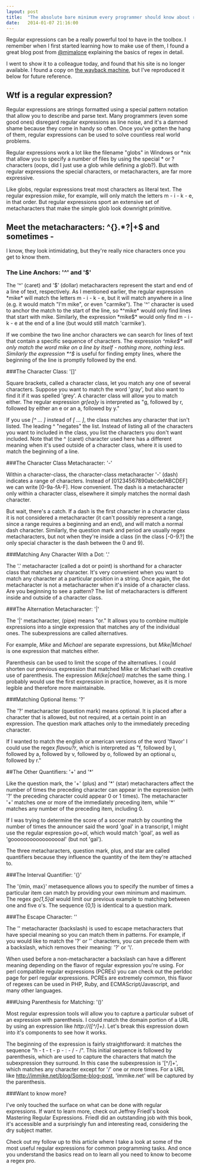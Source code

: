 ```yaml
---
layout: post
title:  "The absolute bare minimum every programmer should know about regular expressions"
date:   2014-01-07 21:16:00
---
```


Regular expressions can be a really powerful tool to have in the toolbox. I remember when I first started learning how to make use of them, I found a great blog post from [@mjmalone](http://twitter.com/mjmalone) explaining the basics of regex in detail.

I went to show it to a colleague today, and found that his site is no longer available. I found a copy on [the wayback machine](https://web.archive.org/web/20100207052803/http://immike.net/blog/2007/04/06/the-absolute-bare-minimum-every-programmer-should-know-about-regular-expressions/), but I've reproduced it below for future reference.

Wtf is a regular expression?
----------------------------

Regular expressions are strings formatted using a special pattern notation that allow you to describe and parse text. Many programmers (even some good ones) disregard regular expressions as line noise, and it's a damned shame because they come in handy so often. Once you've gotten the hang of them, regular expressions can be used to solve countless real world problems.

Regular expressions work a lot like the filename "globs" in Windows or *nix that allow you to specify a number of files by using the special * or ? characters (oops, did I just use a glob while defining a glob?). But with regular expressions the special characters, or metacharacters, are far more expressive.

Like globs, regular expressions treat most characters as literal text. The regular expression *mike*, for example, will only match the letters m - i - k - e, in that order. But regular expressions sport an extensive set of metacharacters that make the simple glob look downright primitive.

Meet the metacharacters: ^[](){}.*?\|+$ and sometimes -
-------------------------------------------------------

I know, they look intimidating, but they're really nice characters once you get to know them.

### The Line Anchors: '^' and '$'

The '^' (caret) and '$' (dollar) metacharacters represent the start and end of a line of text, respectively. As I mentioned earlier, the regular expression *mike* will match the letters m - i - k - e, but it will match anywhere in a line (e.g. it would match "I'm mike", or even "carmike"). The '^' character is used to anchor the match to the start of the line, so *^mike* would only find lines that start with mike. Similarly, the expression *mike$* would only find m - i - k - e at the end of a line (but would still match 'carmike').

If we combine the two line anchor characters we can search for lines of text that contain a specific sequence of characters. The expression *^mike$* will only match the word mike on a line by itself - nothing more, nothing less. Similarly the expression *^$* is useful for finding empty lines, where the beginning of the line is promptly followed by the end.

###The Character Class: '[]'

Square brackets, called a character class, let you match any one of several characters. Suppose you want to match the word 'gray', but also want to find it if it was spelled 'grey'. A character class will allow you to match either. The regular expression *gr[ea]y* is interpreted as "g, followed by r, followed by either an e or an a, followed by y."

If you use *[^ ... ]* instead of *[ ... ]*, the class matches any character that isn't listed. The leading ^ "negates" the list. Instead of listing all of the characters you want to included in the class, you list the characters you don't want included. Note that the ^ (caret) character used here has a different meaning when it's used outside of a character class, where it is used to match the beginning of a line.

###The Character Class Metacharacter: '-'

Within a character-class, the character-class metacharacter '-' (dash) indicates a range of characters. Instead of [01234567890abcdefABCDEF] we can write [0-9a-fA-F]. How convenient. The dash is a metacharacter only within a character class, elsewhere it simply matches the normal dash character.

But wait, there's a catch. If a dash is the first character in a character class it is not considered a metacharacter (it can't possibly represent a range, since a range requires a beginning and an end), and will match a normal dash character. Similarly, the question mark and period are usually regex metacharacters, but not when they're inside a class (in the class [-0-9.?] the only special character is the dash between the 0 and 9).

###Matching Any Character With a Dot: '.'

The '.' metacharacter (called a dot or point) is shorthand for a character class that matches any character. It's very convenient when you want to match any character at a particular position in a string. Once again, the dot metacharacter is not a metacharacter when it's inside of a character class. Are you beginning to see a pattern? The list of metacharacters is different inside and outside of a character class.

###The Alternation Metacharacter: '|'

The '|' metacharacter, (pipe) means "or." It allows you to combine multiple expressions into a single expression that matches any of the individual ones. The subexpressions are called alternatives.

For example, *Mike* and *Michael* are separate expressions, but *Mike|Michael* is one expression that matches either.

Parenthesis can be used to limit the scope of the alternatives. I could shorten our previous expression that matched Mike or Michael with creative use of parenthesis. The expression *Mi(ke|chael)* matches the same thing. I probably would use the first expression in practice, however, as it is more legible and therefore more maintainable.

###Matching Optional Items: '?'

The '?' metacharacter (question mark) means optional. It is placed after a character that is allowed, but not required, at a certain point in an expression. The question mark attaches only to the immediately preceding character.

If I wanted to match the english or american versions of the word 'flavor' I could use the regex *flavou?r*, which is interpreted as "f, followed by l, followed by a, followed by v, followed by o, followed by an optional u, followed by r."

##The Other Quantifiers: '+' and '*'

Like the question mark, the '+' (plus) and '\*' (star) metacharacters affect the number of times the preceding character can appear in the expression (with '?' the preceding character could appear 0 or 1 times). The metacharacter '+' matches one or more of the immediately preceding item, while '\*' matches any number of the preceding item, including 0.

If I was trying to determine the score of a soccer match by counting the number of times the announcer said the word 'goal' in a transcript, I might use the regular expression *go+al*, which would match 'goal', as well as 'gooooooooooooooooal' (but not 'gal').

The three metacharacters, question mark, plus, and star are called quantifiers because they influence the quantity of the item they're attached to.

###The Interval Quantifier: '{}'

The '{min, max}' metasequence allows you to specify the number of times a particular item can match by providing your own minimum and maximum. The regex *go{1,5}al* would limit our previous example to matching between one and five o's. The sequence {0,1} is identical to a question mark.

###The Escape Character: '\'

The '\' metacharacter (backslash) is used to escape metacharacters that have special meaning so you can match them in patterns. For example, if you would like to match the '?' or '\' characters, you can precede them with a backslash, which removes their meaning: '\?' or '\\'.

When used before a non-metacharacter a backslash can have a different meaning depending on the flavor of regular expression you're using. For perl compatible regular expressions (PCREs) you can check out the perldoc page for perl regular expressions. PCREs are extremely common, this flavor of regexes can be used in PHP, Ruby, and ECMAScript/Javascript, and many other languages.

###Using Parenthesis for Matching: '()'

Most regular expression tools will allow you to capture a particular subset of an expression with parenthesis. I could match the domain portion of a URL by using an expression like *http://([^/]+)*. Let's break this expression down into it's components to see how it works.

The beginning of the expression is fairly straightforward: it matches the sequence "h - t - t - p - : - / - /". This initial sequence is followed by parenthesis, which are used to capture the characters that match the subexpression they surround. In this case the subexpression is '[^/]+', which matches any character except for '/' one or more times. For a URL like http://immike.net/blog/Some-blog-post, 'immike.net' will be captured by the parenthesis.

###Want to know more?

I've only touched the surface on what can be done with regular expressions. If want to learn more, check out Jeffrey Friedl's book Mastering Regular Expressions. Friedl did an outstanding job with this book, it's accessible and a surprisingly fun and interesting read, considering the dry subject matter.

Check out my follow up to this article where I take a look at some of the most useful regular expressions for common programming tasks. And once you understand the basics read on to learn all you need to know to become a regex pro.
